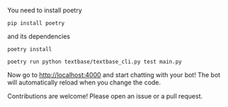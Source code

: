You need to install poetry
```
pip install poetry
```
and its dependencies
```
poetry install
```

```
poetry run python textbase/textbase_cli.py test main.py
```

Now go to [http://localhost:4000](http://localhost:4000) and start chatting with your bot! The bot will automatically reload when you change the code.

Contributions are welcome! Please open an issue or a pull request.
